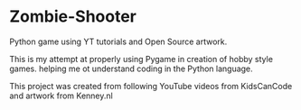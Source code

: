 # Zombie-Shooter
Python game using YT tutorials and Open Source artwork.

This is my attempt at properly using Pygame in creation of hobby style games. helping me ot understand coding in the Python language.

This project was created from following YouTube videos from KidsCanCode and artwork from Kenney.nl
